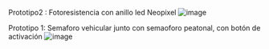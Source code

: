Prototipo2 : Fotoresistencia con anillo led Neopixel
![image](https://user-images.githubusercontent.com/39937850/179619861-5d1f9074-46c7-4866-96bb-9129f3e5ff89.png)

Prototipo 1: Semaforo vehicular junto con semaoforo peatonal, con botón de activación
![image](https://user-images.githubusercontent.com/39937850/178195684-2100e4a1-ceeb-472c-bcf5-c085e1dba9ab.png)
